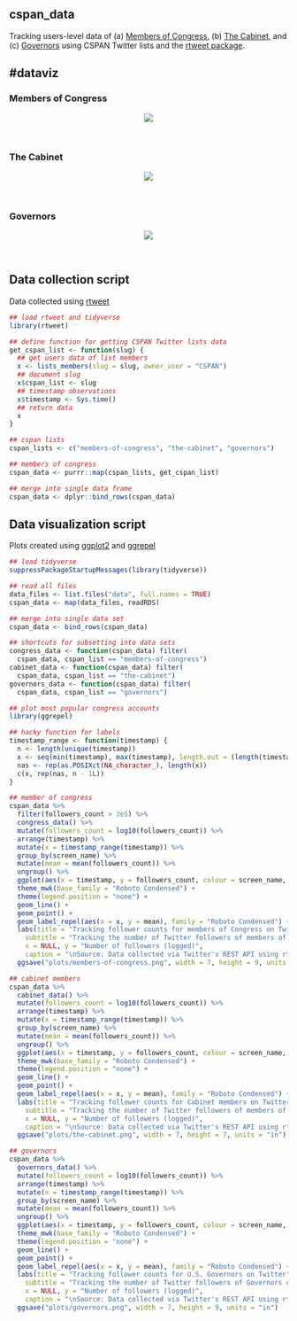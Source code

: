 
cspan\_data
-----------

Tracking users-level data of (a) [Members of Congress](https://twitter.com/cspan/lists/members-of-congress), (b) [The Cabinet](https://twitter.com/cspan/lists/the-cabinet/), and (c) [Governors](https://twitter.com/cspan/lists/governors) using CSPAN Twitter lists and the [rtweet package](http://rtweet.info).

\#dataviz
---------

### Members of Congress

<p align="center">
<img src="plots/members-of-congress.png" />
</p>
 

### The Cabinet

<p align="center">
<img src="plots/the-cabinet.png" />
</p>
 

### Governors

<p align="center">
<img src="plots/governors.png" />
</p>
 

Data collection script
----------------------

Data collected using [rtweet](http://rtweet.info)

``` r
## load rtweet and tidyverse
library(rtweet)

## define function for getting CSPAN Twitter lists data
get_cspan_list <- function(slug) {
  ## get users data of list members
  x <- lists_members(slug = slug, owner_user = "CSPAN")
  ## document slug
  x$cspan_list <- slug
  ## timestamp observations
  x$timestamp <- Sys.time()
  ## return data
  x
}

## cspan lists
cspan_lists <- c("members-of-congress", "the-cabinet", "governors")

## members of congress
cspan_data <- purrr::map(cspan_lists, get_cspan_list)

## merge into single data frame
cspan_data <- dplyr::bind_rows(cspan_data)
```

Data visualization script
-------------------------

Plots created using [ggplot2](http://ggplot2.org/) and [ggrepel](https://github.com/slowkow/ggrepel)

``` r
## load tidyverse
suppressPackageStartupMessages(library(tidyverse))

## read all files
data_files <- list.files("data", full.names = TRUE)
cspan_data <- map(data_files, readRDS)

## merge into single data set
cspan_data <- bind_rows(cspan_data)

## shortcuts for subsetting into data sets
congress_data <- function(cspan_data) filter(
  cspan_data, cspan_list == "members-of-congress")
cabinet_data <- function(cspan_data) filter(
  cspan_data, cspan_list == "the-cabinet")
governors_data <- function(cspan_data) filter(
  cspan_data, cspan_list == "governors")

## plot most popular congress accounts
library(ggrepel)

## hacky function for labels
timestamp_range <- function(timestamp) {
  n <- length(unique(timestamp))
  x <- seq(min(timestamp), max(timestamp), length.out = (length(timestamp) / n))
  nas <- rep(as.POSIXct(NA_character_), length(x))
  c(x, rep(nas, n - 1L))
}

## member of congress
cspan_data %>%
  filter(followers_count > 3e5) %>%
  congress_data() %>%
  mutate(followers_count = log10(followers_count)) %>%
  arrange(timestamp) %>%
  mutate(x = timestamp_range(timestamp)) %>%
  group_by(screen_name) %>%
  mutate(mean = mean(followers_count)) %>%
  ungroup() %>%
  ggplot(aes(x = timestamp, y = followers_count, colour = screen_name, label = screen_name)) +
  theme_mwk(base_family = "Roboto Condensed") +
  theme(legend.position = "none") +
  geom_line() +
  geom_point() +
  geom_label_repel(aes(x = x, y = mean), family = "Roboto Condensed") +
  labs(title = "Tracking follower counts for members of Congress on Twitter",
    subtitle = "Tracking the number of Twitter followers of members of the Congress over time",
    x = NULL, y = "Number of followers (logged)",
    caption = "\nSource: Data collected via Twitter's REST API using rtweet (http://rtweet.info") +
  ggsave("plots/members-of-congress.png", width = 7, height = 9, units = "in")

## cabinet members
cspan_data %>%
  cabinet_data() %>%
  mutate(followers_count = log10(followers_count)) %>%
  arrange(timestamp) %>%
  mutate(x = timestamp_range(timestamp)) %>%
  group_by(screen_name) %>%
  mutate(mean = mean(followers_count)) %>%
  ungroup() %>%
  ggplot(aes(x = timestamp, y = followers_count, colour = screen_name, label = screen_name)) +
  theme_mwk(base_family = "Roboto Condensed") +
  theme(legend.position = "none") +
  geom_line() +
  geom_point() +
  geom_label_repel(aes(x = x, y = mean), family = "Roboto Condensed") +
  labs(title = "Tracking follower counts for Cabinet members on Twitter",
    subtitle = "Tracking the number of Twitter followers of members of the Cabinet over time",
    x = NULL, y = "Number of followers (logged)",
    caption = "\nSource: Data collected via Twitter's REST API using rtweet (http://rtweet.info") +
  ggsave("plots/the-cabinet.png", width = 7, height = 7, units = "in")

## governors
cspan_data %>%
  governors_data() %>%
  mutate(followers_count = log10(followers_count)) %>%
  arrange(timestamp) %>%
  mutate(x = timestamp_range(timestamp)) %>%
  group_by(screen_name) %>%
  mutate(mean = mean(followers_count)) %>%
  ungroup() %>%
  ggplot(aes(x = timestamp, y = followers_count, colour = screen_name, label = screen_name)) +
  theme_mwk(base_family = "Roboto Condensed") +
  theme(legend.position = "none") +
  geom_line() +
  geom_point() +
  geom_label_repel(aes(x = x, y = mean), family = "Roboto Condensed") +
  labs(title = "Tracking follower counts for U.S. Governors on Twitter",
    subtitle = "Tracking the number of Twitter followers of Governors over time",
    x = NULL, y = "Number of followers (logged)",
    caption = "\nSource: Data collected via Twitter's REST API using rtweet (http://rtweet.info)") +
  ggsave("plots/governors.png", width = 7, height = 9, units = "in")
```

